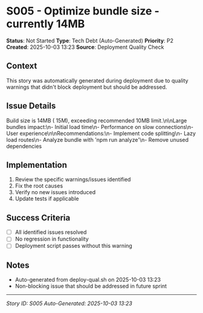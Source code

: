 # S005 - Optimize bundle size - currently 14MB

**Status**: Not Started
**Type**: Tech Debt (Auto-Generated)
**Priority**: P2
**Created**: 2025-10-03 13:23
**Source**: Deployment Quality Check

## Context
This story was automatically generated during deployment due to quality warnings that didn't block deployment but should be addressed.

## Issue Details
Build size is 14MB ( 15M), exceeding recommended 10MB limit.\n\nLarge bundles impact:\n- Initial load time\n- Performance on slow connections\n- User experience\n\nRecommendations:\n- Implement code splitting\n- Lazy load routes\n- Analyze bundle with 'npm run analyze'\n- Remove unused dependencies

## Implementation
1. Review the specific warnings/issues identified
2. Fix the root causes
3. Verify no new issues introduced
4. Update tests if applicable

## Success Criteria
- [ ] All identified issues resolved
- [ ] No regression in functionality
- [ ] Deployment script passes without this warning

## Notes
- Auto-generated from deploy-qual.sh on 2025-10-03 13:23
- Non-blocking issue that should be addressed in future sprint

---
*Story ID: S005*
*Auto-Generated: 2025-10-03 13:23*

